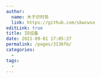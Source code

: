 ```yaml
---
author: 
  name: 木子识时务
  link: https://github.com/sbwcwso
editLink: true
title: IO设备
date: 2021-09-01 17:05:27
permalink: /pages/3136fb/
categories: 
  - 
tags: 
  - 
---
```

